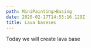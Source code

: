 ```yaml
---
path: MiniPainting>Basing
date: 2020-02-17T14:55:16.129Z
title: Lava baseses
---
```

Today we will create lava base
